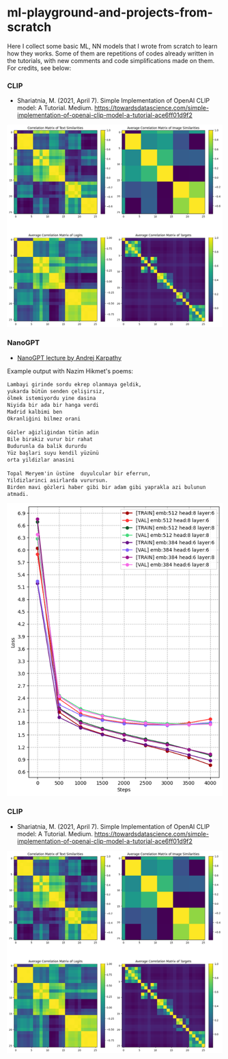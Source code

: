 # ml-playground-and-projects-from-scratch

Here I collect some basic ML, NN models that I wrote from scratch to learn how they works. Some of them are repetitions of codes already written in the tutorials, with new comments and code simplifications made on them. For credits, see below:

### CLIP
-  Shariatnia, M. (2021, April 7). Simple Implementation of OpenAI CLIP model: A Tutorial. Medium. https://towardsdatascience.com/simple-implementation-of-openai-clip-model-a-tutorial-ace6ff01d9f2

![Correlation Matrices of CLIP](https://raw.githubusercontent.com/robuno/ml-pground-and-from-scratch/main/figures/clip_corr_matrices2.png)


### NanoGPT

-  [NanoGPT lecture by Andrej Karpathy](https://github.com/karpathy/ng-video-lecture)

Example output with Nazim Hikmet's poems:
```
Lambayi girinde sordu ekrep olanmaya geldik,
yukarda bütün senden çelişirsiz,
ölmek istemiyordu yine dasina
Niyida bir ada bir hanga verdi
Madrid kalbimi ben
Okranliğini bilmez orani

Gözler ağizliğindan tütün adin
Bile birakiz vurur bir rahat
Budurunla da balik dururdu
Yüz başlari suyu kendil yüzünü
orta yildizlar anasini

Topal Meryem'in üstüne  duyulcular bir eferrun,
Yildizlarinci asirlarda vurursun.
Birden mavi gözleri haber gibi bir adam gibi yaprakla azi bulunun atmadi.
```
<!-- <img width="400" height="600" src="https://raw.githubusercontent.com/robuno/ml-pground-and-from-scratch/main/figures/n_gpt_losses1_nazim.png"> -->
![Train/Val Losses of Models](https://raw.githubusercontent.com/robuno/ml-pground-and-from-scratch/main/figures/n_gpt_losses1_nazim.png)

### CLIP
-  Shariatnia, M. (2021, April 7). Simple Implementation of OpenAI CLIP model: A Tutorial. Medium. https://towardsdatascience.com/simple-implementation-of-openai-clip-model-a-tutorial-ace6ff01d9f2

![Correlation Matrices of CLIP](https://raw.githubusercontent.com/robuno/ml-pground-and-from-scratch/main/figures/clip_corr_matrices2.png)
